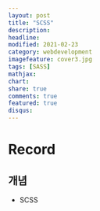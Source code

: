 ```yaml
---
layout: post
title: "SCSS"
description: 
headline: 
modified: 2021-02-23
category: webdevelopment
imagefeature: cover3.jpg
tags: [SASS]
mathjax: 
chart: 
share: true
comments: true
featured: true
disqus:
---
```


# Record
## 개념
- SCSS
